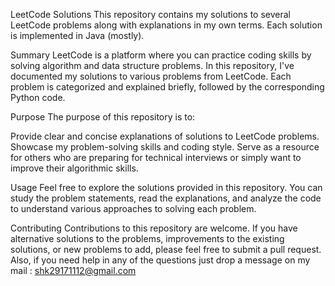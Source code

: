 
LeetCode Solutions
This repository contains my solutions to several LeetCode problems along with explanations in my own terms. Each solution is implemented in Java (mostly).

Summary
LeetCode is a platform where you can practice coding skills by solving algorithm and data structure problems. In this repository, I've documented my solutions to various problems from LeetCode. Each problem is categorized and explained briefly, followed by the corresponding Python code.

Purpose
The purpose of this repository is to:

Provide clear and concise explanations of solutions to LeetCode problems.
Showcase my problem-solving skills and coding style.
Serve as a resource for others who are preparing for technical interviews or simply want to improve their algorithmic skills.

Usage
Feel free to explore the solutions provided in this repository. You can study the problem statements, read the explanations, and analyze the code to understand various approaches to solving each problem.

Contributing
Contributions to this repository are welcome. If you have alternative solutions to the problems, improvements to the existing solutions, or new problems to add, please feel free to submit a pull request. Also, if you need help in any of the questions just drop a message on my mail  :  shk29171112@gmail.com
